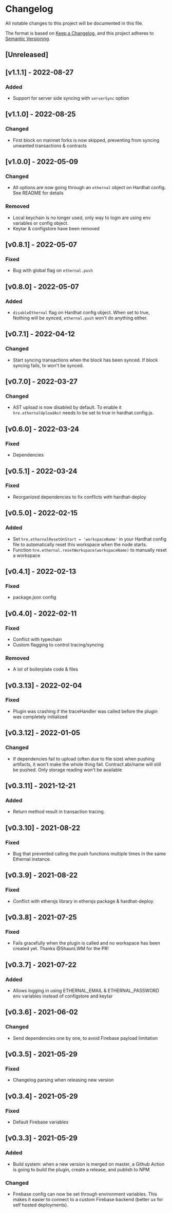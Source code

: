 # Changelog
All notable changes to this project will be documented in this file.

The format is based on [Keep a Changelog](https://keepachangelog.com/en/1.0.0/),
and this project adheres to [Semantic Versioning](https://semver.org/spec/v2.0.0.html).

## [Unreleased]

## [v1.1.1] - 2022-08-27
### Added
- Support for server side syncing with `serverSync` option

## [v1.1.0] - 2022-08-25
### Changed
- First block on mainnet forks is now skipped, preventing from syncing unwanted transactions & contracts

## [v1.0.0] - 2022-05-09
### Changed
- All options are now going through an `ethernal` object on Hardhat config. See README for details

### Removed
- Local keychain is no longer used, only way to login are using env variables or config object.
- Keytar & configstore have been removed

## [v0.8.1] - 2022-05-07
### Fixed
- Bug with global flag on `ethernal.push`

## [v0.8.0] - 2022-05-07
### Added
- `disableEthernal` flag on Hardhat config object. When set to true, Nothing will be synced, `ethernal.push` won't do anything either.

## [v0.7.1] - 2022-04-12
### Changed
- Start syncing transactions when the block has been synced. If block syncing fails, tx won't be synced.

## [v0.7.0] - 2022-03-27
### Changed
- AST upload is now disabled by default. To enable it `hre.ethernalUploadAst` needs to be set to true in hardhat.config.js.

## [v0.6.0] - 2022-03-24
### Fixed
- Dependencies

## [v0.5.1] - 2022-03-24
### Fixed
- Reorganized dependencies to fix conflicts with hardhat-deploy

## [v0.5.0] - 2022-02-15
### Added
- Set `hre.ethernalResetOnStart = 'workspaceName'` in your Hardhat config file to automatically reset this workspace when the node starts.
- Function `hre.ethernal.resetWorkspace(workspaceName)` to manually reset a workspace

## [v0.4.1] - 2022-02-13
### Fixed
- package.json config

## [v0.4.0] - 2022-02-11
### Fixed
- Conflict with typechain
- Custom flagging to control tracing/syncing

### Removed
- A lot of boilerplate code & files

## [v0.3.13] - 2022-02-04
### Fixed
- Plugin was crashing if the traceHandler was called before the plugin was completely initialized

## [v0.3.12] - 2022-01-05
### Changed
- If dependencies fail to upload (often due to file size) when pushing artifacts, it won't make the whole thing fail. Contract abi/name will still be pushed. Only storage reading won't be available

## [v0.3.11] - 2021-12-21
### Added
- Return method result in transaction tracing.

## [v0.3.10] - 2021-08-22
### Fixed
- Bug that prevented calling the push functions multiple times in the same Ethernal instance.

## [v0.3.9] - 2021-08-22
### Fixed
- Conflict with ethersjs library in ethersjs package & hardhat-deploy.

## [v0.3.8] - 2021-07-25
### Fixed
- Fails gracefully when the plugin is called and no workspace has been created yet. Thanks @ShaunLWM for the PR!

## [v0.3.7] - 2021-07-22
### Added
- Allows logging in using ETHERNAL_EMAIL & ETHERNAL_PASSWORD env variables instead of configstore and keytar

## [v0.3.6] - 2021-06-02
### Changed
- Send dependencies one by one, to avoid Firebase payload limitation

## [v0.3.5] - 2021-05-29
### Fixed
- Changelog parsing when releasing new version

## [v0.3.4] - 2021-05-29
### Fixed
- Default Firebase variables

## [v0.3.3] - 2021-05-29
### Added
- Build system: when a new version is merged on master, a Github Action is going to build the plugin, create a release, and publish to NPM

### Changed
- Firebase config can now be set through environment variables. This makes it easier to connect to a custom Firebase backend (better ux for self hosted deployments).
